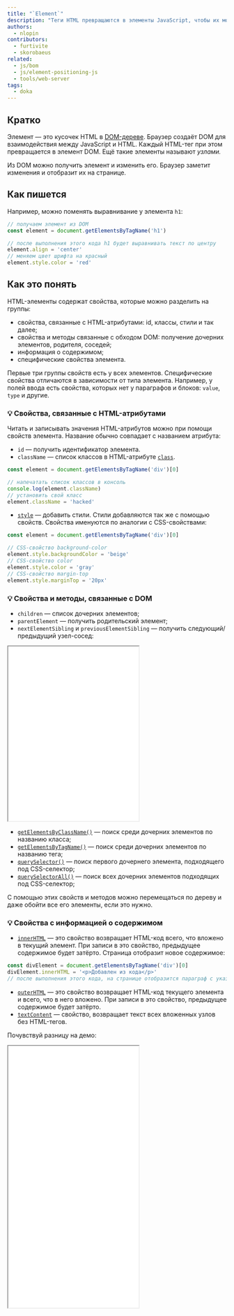 ```yaml
---
title: "`Element`"
description: "Теги HTML превращаются в элементы JavaScript, чтобы их можно было потрогать из кода."
authors:
  - nlopin
contributors:
  - furtivite
  - skorobaeus
related:
  - js/bom
  - js/element-positioning-js
  - tools/web-server
tags:
  - doka
---
```


## Кратко

Элемент — это кусочек HTML в [DOM-дереве](/js/dom/#iz-chego-sostoit-dom). Браузер создаёт DOM для взаимодействия между JavaScript и HTML. Каждый HTML-тег при этом превращается в элемент DOM. Ещё такие элементы называют _узлами._

Из DOM можно получить элемент и изменить его. Браузер заметит изменения и отобразит их на странице.

## Как пишется

Например, можно поменять выравнивание у элемента `h1`:

```js
// получаем элемент из DOM
const element = document.getElementsByTagName('h1')

// после выполнения этого кода h1 будет выравнивать текст по центру
element.align = 'center'
// меняем цвет шрифта на красный
element.style.color = 'red'
```

## Как это понять

HTML-элементы содержат свойства, которые можно разделить на группы:

- свойства, связанные с HTML-атрибутами: id, классы, стили и так далее;
- свойства и методы связанные с обходом DOM: получение дочерних элементов, родителя, соседей;
- информация о содержимом;
- специфические свойства элемента.

Первые три группы свойств есть у всех элементов. Специфические свойства отличаются в зависимости от типа элемента. Например, у полей ввода есть свойства, которых нет у параграфов и блоков: `value`, `type` и другие.

### 💡 Свойства, связанные с HTML-атрибутами

Читать и записывать значения HTML-атрибутов можно при помощи свойств элемента. Название обычно совпадает с названием атрибута:

- `id` — получить идентификатор элемента.
- `className` — список классов в HTML-атрибуте [`class`](/html/class/).

```js
const element = document.getElementsByTagName('div')[0]

// напечатать список классов в консоль
console.log(element.className)
// установить свой класс
element.className = 'hacked'
```

- [`style`](/js/element-style/) — добавить стили. Стили добавляются так же с помощью свойств. Свойства именуются по аналогии с CSS-свойствами:

```js
const element = document.getElementsByTagName('div')[0]

// CSS-свойство background-color
element.style.backgroundColor = 'beige'
// CSS-свойство color
element.style.color = 'gray'
// CSS-свойство margin-top
element.style.marginTop = '20px'
```

### 💡 Свойства и методы, связанные с DOM

- `children` — список дочерних элементов;
- `parentElement` — получить родительский элемент;
- `nextElementSibling` и `previousElementSibling` — получить следующий/предыдущий узел-сосед:

<iframe title="Окружение DOM-элементов" src="demos/dom/" height="400"></iframe>

- [`getElementsByClassName()`](/js/getelementsbyclassname/) — поиск среди дочерних элементов по названию класса;
- [`getElementsByTagName()`](/js/getelementsbytagname/) — поиск среди дочерних элементов по названию тега;
- [`querySelector()`](/js/query-selector/) — поиск первого дочернего элемента, подходящего под CSS-селектор;
- [`querySelectorAll()`](/js/query-selector-all/) — поиск всех дочерних элементов подходящих под CSS-селектор;

С помощью этих свойств и методов можно перемещаться по дереву и даже обойти все его элементы, если это нужно.

### 💡 Свойства с информацией о содержимом

- [`innerHTML`](/js/element-innerhtml/) — это свойство возвращает HTML-код всего, что вложено в текущий элемент. При записи в это свойство, предыдущее содержимое будет затёрто. Страница отобразит новое содержимое:

```js
const divElement = document.getElementsByTagName('div')[0]
divElement.innerHTML = '<p>Добавлен из кода</p>'
// после выполнения этого кода, на странице отобразится параграф с указанным текстом
```

- [`outerHTML`](/js/element-outerhtml/) — это свойство возвращает HTML-код текущего элемента и всего, что в него вложено. При записи в это свойство, предыдущее содержимое будет затёрто.
- [`textContent`](/js/element-textcontent/) — свойство, возвращает текст всех вложенных узлов без HTML-тегов.

Почувствуй разницу на демо:

<iframe title="Содержимое DOM-элементов" src="demos/dom-html/" height="600"></iframe>
